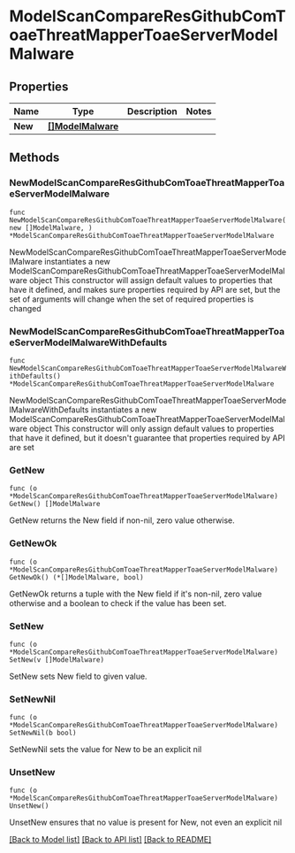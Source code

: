 # ModelScanCompareResGithubComToaeThreatMapperToaeServerModelMalware

## Properties

Name | Type | Description | Notes
------------ | ------------- | ------------- | -------------
**New** | [**[]ModelMalware**](ModelMalware.md) |  | 

## Methods

### NewModelScanCompareResGithubComToaeThreatMapperToaeServerModelMalware

`func NewModelScanCompareResGithubComToaeThreatMapperToaeServerModelMalware(new []ModelMalware, ) *ModelScanCompareResGithubComToaeThreatMapperToaeServerModelMalware`

NewModelScanCompareResGithubComToaeThreatMapperToaeServerModelMalware instantiates a new ModelScanCompareResGithubComToaeThreatMapperToaeServerModelMalware object
This constructor will assign default values to properties that have it defined,
and makes sure properties required by API are set, but the set of arguments
will change when the set of required properties is changed

### NewModelScanCompareResGithubComToaeThreatMapperToaeServerModelMalwareWithDefaults

`func NewModelScanCompareResGithubComToaeThreatMapperToaeServerModelMalwareWithDefaults() *ModelScanCompareResGithubComToaeThreatMapperToaeServerModelMalware`

NewModelScanCompareResGithubComToaeThreatMapperToaeServerModelMalwareWithDefaults instantiates a new ModelScanCompareResGithubComToaeThreatMapperToaeServerModelMalware object
This constructor will only assign default values to properties that have it defined,
but it doesn't guarantee that properties required by API are set

### GetNew

`func (o *ModelScanCompareResGithubComToaeThreatMapperToaeServerModelMalware) GetNew() []ModelMalware`

GetNew returns the New field if non-nil, zero value otherwise.

### GetNewOk

`func (o *ModelScanCompareResGithubComToaeThreatMapperToaeServerModelMalware) GetNewOk() (*[]ModelMalware, bool)`

GetNewOk returns a tuple with the New field if it's non-nil, zero value otherwise
and a boolean to check if the value has been set.

### SetNew

`func (o *ModelScanCompareResGithubComToaeThreatMapperToaeServerModelMalware) SetNew(v []ModelMalware)`

SetNew sets New field to given value.


### SetNewNil

`func (o *ModelScanCompareResGithubComToaeThreatMapperToaeServerModelMalware) SetNewNil(b bool)`

 SetNewNil sets the value for New to be an explicit nil

### UnsetNew
`func (o *ModelScanCompareResGithubComToaeThreatMapperToaeServerModelMalware) UnsetNew()`

UnsetNew ensures that no value is present for New, not even an explicit nil

[[Back to Model list]](../README.md#documentation-for-models) [[Back to API list]](../README.md#documentation-for-api-endpoints) [[Back to README]](../README.md)


